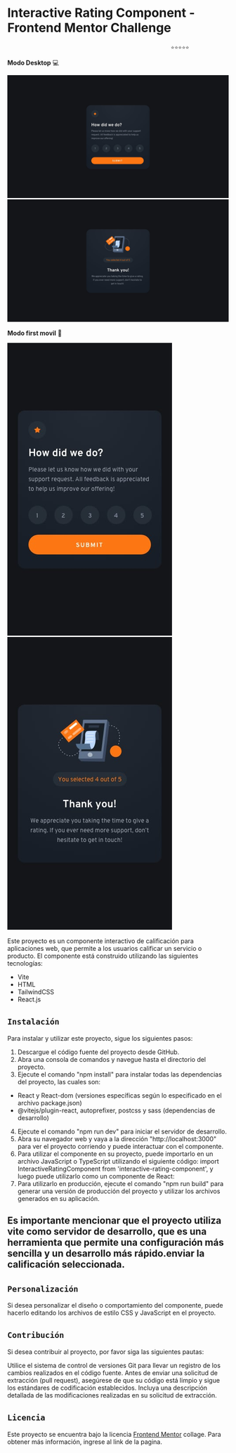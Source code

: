 # Interactive Rating Component - Frontend Mentor Challenge
                                                        ⭐⭐⭐⭐⭐

**Modo Desktop** 💻

![desktop-desing](./src/assets/images/desktop-design.jpg)
![desktop-thank-you-state](./src/assets/images/desktop-thank-you-state.jpg)

**Modo first movil** 📱

![mobile-design](./src/assets/images/mobile-design.jpg)
![mobile-thank-you-state](./src/assets/images/mobile-thank-you-state.jpg)


Este proyecto es un componente interactivo de calificación para aplicaciones web, que permite a los usuarios calificar un servicio o producto. El componente está construido utilizando las siguientes tecnologías:

- Vite
- HTML
- TailwindCSS
- React.js

## `Instalación`

Para instalar y utilizar este proyecto, sigue los siguientes pasos:

1. Descargue el código fuente del proyecto desde GitHub.
2. Abra una consola de comandos y navegue hasta el directorio del proyecto.
3. Ejecute el comando "npm install" para instalar todas las dependencias del proyecto, las cuales son:
- React y React-dom (versiones específicas según lo especificado en el archivo package.json)
- @vitejs/plugin-react, autoprefixer, postcss y sass (dependencias de desarrollo)
4. Ejecute el comando "npm run dev" para iniciar el servidor de desarrollo.
5. Abra su navegador web y vaya a la dirección "http://localhost:3000" para ver el proyecto corriendo y puede interactuar con el componente.
6. Para utilizar el componente en su proyecto, puede importarlo en un archivo JavaScript o TypeScript utilizando el siguiente código: import InteractiveRatingComponent from 'interactive-rating-component', y luego puede utilizarlo como un componente de React: <InteractiveRatingComponent />
7. Para utilizarlo en producción, ejecute el comando "npm run build" para generar una versión de producción del proyecto y utilizar los archivos generados en su aplicación.

## Es importante mencionar que el proyecto utiliza vite como servidor de desarrollo, que es una herramienta que permite una configuración más sencilla y un desarrollo más rápido.enviar la calificación seleccionada.

## `Personalización`
Si desea personalizar el diseño o comportamiento del componente, puede hacerlo editando los archivos de estilo CSS y JavaScript en el proyecto.

## `Contribución`
Si desea contribuir al proyecto, por favor siga las siguientes pautas:

Utilice el sistema de control de versiones Git para llevar un registro de los cambios realizados en el código fuente.
Antes de enviar una solicitud de extracción (pull request), asegúrese de que su código está limpio y sigue los estándares de codificación establecidos.
Incluya una descripción detallada de las modificaciones realizadas en su solicitud de extracción.

## `Licencia`

Este proyecto se encuentra bajo la licencia [Frontend Mentor](https://www.frontendmentor.io) collage. Para obtener más información, ingrese al link de la pagina.